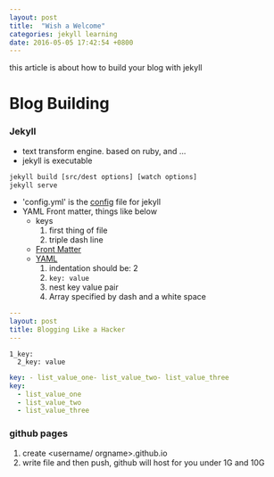 ```yaml
---
layout: post
title:  "Wish a Welcome"
categories: jekyll learning
date: 2016-05-05 17:42:54 +0800
---
```


this article is about how to build your blog with jekyll
<!-- more -->

# Blog Building

### Jekyll
* text transform engine. based on ruby, and ...
* jekyll is executable

```bash
jekyll build [src/dest options] [watch options]
jekyll serve
```

* 'config.yml' is the [config](https://jekyllrb.com/docs/configuration/) file for jekyll
* YAML Front matter, things like below
    - keys
        1. first thing of file
        2. triple dash line
    - [Front Matter](https://jekyllrb.com/docs/frontmatter/)
    - [YAML](http://my.oschina.net/u/1861837/blog/526142?p={{totalPage}})
        1. indentation should be: 2
        2. `key: value`
        3. nest key value pair
        4. Array specified by dash and a white space

```YAML
---
layout: post
title: Blogging Like a Hacker
---
```

```
1_key:
  2_key: value
```

```YAML
key: - list_value_one- list_value_two- list_value_three
key:
  - list_value_one
  - list_value_two
  - list_value_three
```

### github pages
1. create <username/ orgname>.github.io
2. write file and then push, github will host for you under 1G and 10G
